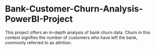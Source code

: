 # Bank-Customer-Churn-Analysis-PowerBI-Project
 This project offers an in-depth analysis of bank churn data. Churn in this context signifies the number of customers who have left the bank, commonly referred to as attrition.
